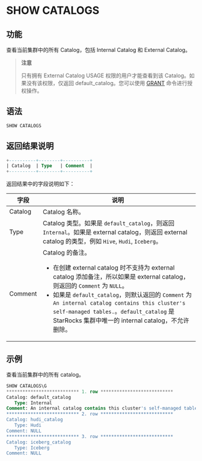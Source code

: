 # SHOW CATALOGS

## 功能

查看当前集群中的所有 Catalog，包括 Internal Catalog 和 External Catalog。

> **注意**
>
> 只有拥有 External Catalog USAGE 权限的用户才能查看到该 Catalog。如果没有该权限，仅返回 default_catalog。您可以使用 [GRANT](../account-management/GRANT.md) 命令进行授权操作。

## 语法

```SQL
SHOW CATALOGS
```

## 返回结果说明

```SQL
+----------+--------+----------+
| Catalog  | Type   | Comment  |
+----------+--------+----------+
```

返回结果中的字段说明如下：

| **字段** | **说明**                                                     |
| -------- | ------------------------------------------------------------ |
| Catalog  | Catalog 名称。                                               |
| Type     | Catalog 类型。如果是 `default_catalog`，则返回 `Internal`。如果是 external catalog，则返回 external catalog 的类型，例如 `Hive`, `Hudi`, `Iceberg`。          |
| Comment  | Catalog 的备注。<ul><li>在创建 external catalog 时不支持为 external catalog 添加备注，所以如果是 external catalog，则返回的 `Comment` 为 `NULL`。</li><li>如果是 `default_catalog`，则默认返回的 `Comment` 为 `An internal catalog contains this cluster's self-managed tables.`。`default_catalog` 是 StarRocks 集群中唯一的 internal catalog，不允许删除。</li></ul> |

## 示例

查看当前集群中的所有 catalog。

```SQL
SHOW CATALOGS\G
*************************** 1. row ***************************
Catalog: default_catalog
   Type: Internal
Comment: An internal catalog contains this cluster's self-managed tables.
*************************** 2. row ***************************
Catalog: hudi_catalog
   Type: Hudi
Comment: NULL
*************************** 3. row ***************************
Catalog: iceberg_catalog
   Type: Iceberg
Comment: NULL
```
